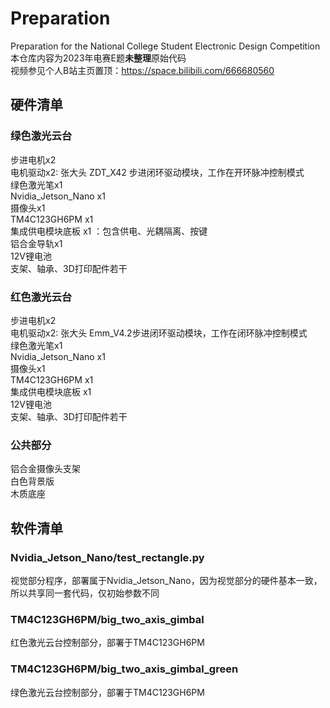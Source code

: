 # Preparation
Preparation for the National College Student Electronic Design Competition<br>
本仓库内容为2023年电赛E题**未整理**原始代码<br>
视频参见个人B站主页置顶：https://space.bilibili.com/666680560<br>
## 硬件清单
### 绿色激光云台
步进电机x2<br>
电机驱动x2: 张大头 ZDT_X42 步进闭环驱动模块，工作在开环脉冲控制模式<br>
绿色激光笔x1<br>
Nvidia_Jetson_Nano x1<br>
摄像头x1<br>
TM4C123GH6PM x1<br>
集成供电模块底板 x1 ：包含供电、光耦隔离、按键<br>
铝合金导轨x1<br>
12V锂电池<br>
支架、轴承、3D打印配件若干<br>
### 红色激光云台
步进电机x2<br>
电机驱动x2: 张大头 Emm_V4.2步进闭环驱动模块，工作在闭环脉冲控制模式<br>
绿色激光笔x1<br>
Nvidia_Jetson_Nano x1<br>
摄像头x1<br>
TM4C123GH6PM x1<br>
集成供电模块底板 x1<br>
12V锂电池<br>
支架、轴承、3D打印配件若干<br>
### 公共部分
铝合金摄像头支架<br>
白色背景版<br>
木质底座<br>
## 软件清单
### Nvidia_Jetson_Nano/test_rectangle.py
视觉部分程序，部署属于Nvidia_Jetson_Nano，因为视觉部分的硬件基本一致，所以共享同一套代码，仅初始参数不同
### TM4C123GH6PM/big_two_axis_gimbal
红色激光云台控制部分，部署于TM4C123GH6PM 
### TM4C123GH6PM/big_two_axis_gimbal_green
绿色激光云台控制部分，部署于TM4C123GH6PM 

